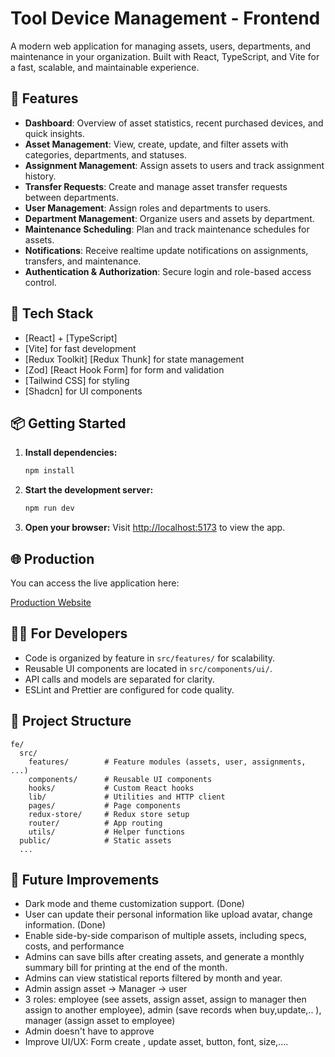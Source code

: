 # Tool Device Management - Frontend

A modern web application for managing assets, users, departments, and maintenance in your organization. Built with React, TypeScript, and Vite for a fast, scalable, and maintainable experience.

## 🌟 Features

- **Dashboard**: Overview of asset statistics, recent purchased devices, and quick insights.
- **Asset Management**: View, create, update, and filter assets with categories, departments, and statuses.
- **Assignment Management**: Assign assets to users and track assignment history.
- **Transfer Requests**: Create and manage asset transfer requests between departments.
- **User Management**: Assign roles and departments to users.
- **Department Management**: Organize users and assets by department.
- **Maintenance Scheduling**: Plan and track maintenance schedules for assets.
- **Notifications**: Receive realtime update notifications on assignments, transfers, and maintenance.
- **Authentication & Authorization**: Secure login and role-based access control.

## 🚀 Tech Stack

- [React] + [TypeScript]
- [Vite] for fast development
- [Redux Toolkit] [Redux Thunk] for state management
- [Zod] [React Hook Form] for form and validation
- [Tailwind CSS] for styling
- [Shadcn] for UI components

## 📦 Getting Started

1. **Install dependencies:**
   ```bash
   npm install
   ```
2. **Start the development server:**
   ```bash
   npm run dev
   ```
3. **Open your browser:**
   Visit [http://localhost:5173](http://localhost:5173) to view the app.

## 🌐 Production

You can access the live application here:

[Production Website](https://tool-device-management.vercel.app/)

## 🧑‍💻 For Developers

- Code is organized by feature in `src/features/` for scalability.
- Reusable UI components are located in `src/components/ui/`.
- API calls and models are separated for clarity.
- ESLint and Prettier are configured for code quality.

## 📁 Project Structure

```
fe/
  src/
    features/        # Feature modules (assets, user, assignments, ...)
    components/      # Reusable UI components
    hooks/           # Custom React hooks
    lib/             # Utilities and HTTP client
    pages/           # Page components
    redux-store/     # Redux store setup
    router/          # App routing
    utils/           # Helper functions
  public/            # Static assets
  ...
```

## 📜 Future Improvements

- Dark mode and theme customization support. (Done)
- User can update their personal information like upload avatar, change information. (Done)
- Enable side-by-side comparison of multiple assets, including specs, costs, and performance
- Admins can save bills after creating assets, and generate a monthly summary bill for printing at the end of the month.
- Admins can view statistical reports filtered by month and year.
- Admin assign asset -> Manager -> user
- 3 roles: employee (see assets, assign asset, assign to manager then assign to another employee), admin (save records when buy,update,.. ), manager (assign asset to employee)
- Admin doesn't have to approve
- Improve UI/UX: Form create , update asset, button, font, size,....
